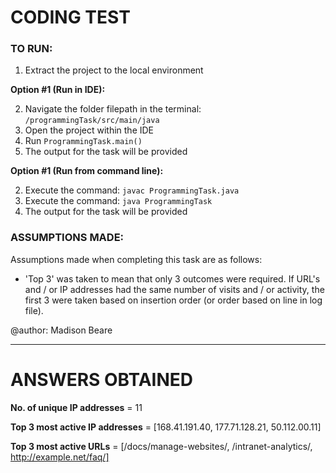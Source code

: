 # CODING TEST

### TO RUN:
1. Extract the project to the local environment

**Option #1 (Run in IDE):**

   2. Navigate the folder filepath in the terminal: ```/programmingTask/src/main/java```
   3. Open the project within the IDE
   4. Run ```ProgrammingTask.main()```
   5. The output for the task will be provided
   
**Option #1 (Run from command line):**

  2. Execute the command: ```javac ProgrammingTask.java```
  3. Execute the command: ```java ProgrammingTask```
  4. The output for the task will be provided

### ASSUMPTIONS MADE:
Assumptions made when completing this task are as follows:
  - 'Top 3' was taken to mean that only 3 outcomes were required. If URL's and / or IP addresses had the same number of visits and / or activity, the first 3 were taken based on insertion order (or order based on line in log file).

@author: Madison Beare

------------
# ANSWERS OBTAINED
**No. of unique IP addresses** = 11

**Top 3 most active IP addresses** = [168.41.191.40, 177.71.128.21, 50.112.00.11]

**Top 3 most active URLs** = [/docs/manage-websites/, /intranet-analytics/, http://example.net/faq/]
